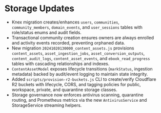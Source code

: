 # Storage Updates

- Knex migration creates/enhances `users`, `communities`, `community_members`, `domain_events`, and `user_sessions` tables with role/status enums and audit fields.
- Transactional community creation ensures owners are always enrolled and activity events recorded, preventing orphaned data.
- New migration `20241020130000_content_assets.js` provisions `content_assets`, `asset_ingestion_jobs`, `asset_conversion_outputs`, `content_audit_logs`, `content_asset_events`, and `ebook_read_progress` tables with cascading relationships and indexes.
- `ContentAssetModel` exposes lifecycle transitions (`markStatus`, ingestion metadata) backed by audit/event logging to maintain state integrity.
- Added `scripts/provision-r2-buckets.js` CLI to create/verify Cloudflare R2 buckets with lifecycle, CORS, and tagging policies for public, workspace, private, and quarantine storage classes.
- Storage governance now enforces antivirus scanning, quarantine routing, and Prometheus metrics via the new `AntivirusService` and StorageService streaming helpers.
